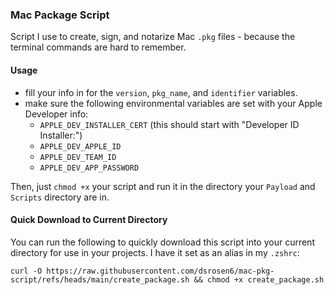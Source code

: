 ### Mac Package Script
Script I use to create, sign, and notarize Mac `.pkg` files - because the terminal commands are hard to remember.

#### Usage
- fill your info in for the `version`, `pkg_name`, and `identifier` variables.
- make sure the following environmental variables are set with your Apple Developer info:
    - `APPLE_DEV_INSTALLER_CERT` (this should start with "Developer ID Installer:")
    - `APPLE_DEV_APPLE_ID`
    - `APPLE_DEV_TEAM_ID`
    - `APPLE_DEV_APP_PASSWORD`

Then, just `chmod +x` your script and run it in the directory your `Payload` and `Scripts` directory are in.

#### Quick Download to Current Directory
You can run the following to quickly download this script into your current directory for use in your projects. I have it set as an alias in my `.zshrc`:

```curl -O https://raw.githubusercontent.com/dsrosen6/mac-pkg-script/refs/heads/main/create_package.sh && chmod +x create_package.sh```